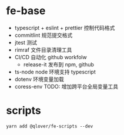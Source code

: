 # fe-base

- typescript + eslint + prettier 控制代码格式
- commitlint 规范提交格式
- jtest 测试
- rimraf 文件目录清理工具
- CI/CD 自动化 github workfolw
  - release-it 发布到 npm, github
- ts-node node 环境支持 typescript
- dotenv 环境变量加载
- coress-env TODO: 增加跨平台全局变量工具

# scripts

```
yarn add @qlover/fe-scripts --dev
```
